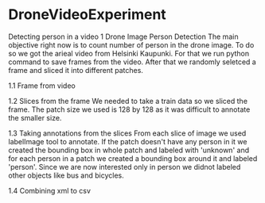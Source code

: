 # DroneVideoExperiment
Detecting person in a video
1  Drone Image Person Detection
The main objective right now is to count number of person in the drone image. To do so we got the arieal video from Helsinki Kaupunki. For that we run python command to save frames from the video. After that we randomly seletced a frame and sliced it into different patches.

1.1  Frame from video

1.2  Slices from the frame
We needed to take a train data so we sliced the frame. The patch size we used is 128 by 128 as it was difficult to annotate the smaller size.

1.3  Taking annotations from the slices
From each slice of image we used labelImage tool to annotate. If the patch doesn't have any person in it we created the bounding box in whole patch and labeled with 'unknown' and for each person in a patch we created a bounding box around it and labeled 'person'. Since we are now interested only in person we didnot labeled other objects like bus and bicycles.

1.4  Combining xml to csv
